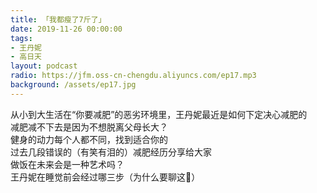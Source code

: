 ```yaml
---
title: 「我都瘦了7斤了」
date: 2019-11-26 00:00:00
tags:
- 王丹妮
- 高日天
layout: podcast
radio: https://jfm.oss-cn-chengdu.aliyuncs.com/ep17.mp3
background: /assets/ep17.jpg
---
```


从小到大生活在“你要减肥”的恶劣环境里，王丹妮最近是如何下定决心减肥的  
减肥减不下去是因为不想脱离父母长大？  
健身的动力每个人都不同，找到适合你的  
过去几段错误的（有笑有泪的）减肥经历分享给大家  
做饭在未来会是一种艺术吗？  
王丹妮在睡觉前会经过哪三步（为什么要聊这🙂）
